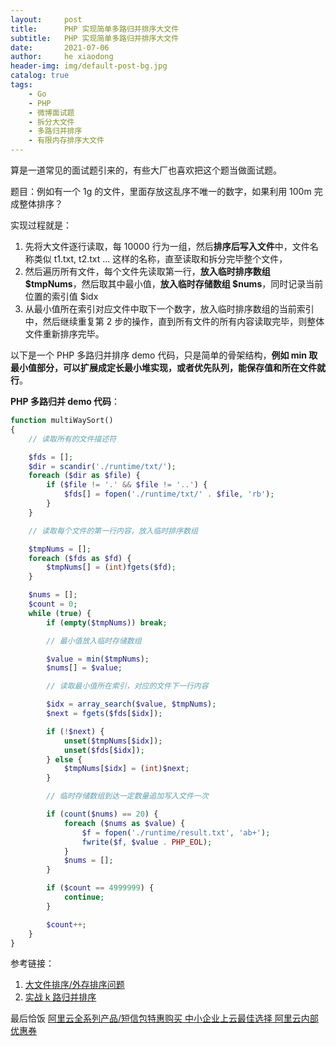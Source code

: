 ```yaml
---
layout:     post
title:      PHP 实现简单多路归并排序大文件
subtitle:   PHP 实现简单多路归并排序大文件
date:       2021-07-06
author:     he xiaodong
header-img: img/default-post-bg.jpg
catalog: true
tags:
    - Go
    - PHP
    - 微博面试题
    - 拆分大文件
    - 多路归并排序
    - 有限内存排序大文件
---
```


算是一道常见的面试题引来的，有些大厂也喜欢把这个题当做面试题。

题目：例如有一个 1g 的文件，里面存放这乱序不唯一的数字，如果利用 100m 完成整体排序？

实现过程就是：
1. 先将大文件逐行读取，每 10000 行为一组，然后**排序后写入文件**中，文件名称类似 t1.txt, t2.txt ... 这样的名称，直至读取和拆分完毕整个文件，
2. 然后遍历所有文件，每个文件先读取第一行，**放入临时排序数组 $tmpNums**，然后取其中最小值，**放入临时存储数组 $nums**，同时记录当前位置的索引值 $idx
3. 从最小值所在索引对应文件中取下一个数字，放入临时排序数组的当前索引中，然后继续重复第 2 步的操作，直到所有文件的所有内容读取完毕，则整体文件重新排序完毕。

以下是一个 PHP 多路归并排序 demo 代码，只是简单的骨架结构，**例如 min 取最小值部分，可以扩展成定长最小堆实现，或者优先队列，能保存值和所在文件就行**。

**PHP 多路归并 demo 代码**：
```php
function multiWaySort()
{
    // 读取所有的文件描述符

    $fds = [];
    $dir = scandir('./runtime/txt/');
    foreach ($dir as $file) {
        if ($file != '.' && $file != '..') {
            $fds[] = fopen('./runtime/txt/' . $file, 'rb');
        }
    }

    // 读取每个文件的第一行内容，放入临时排序数组

    $tmpNums = [];
    foreach ($fds as $fd) {
        $tmpNums[] = (int)fgets($fd);
    }

    $nums = [];
    $count = 0;
    while (true) {
        if (empty($tmpNums)) break;

        // 最小值放入临时存储数组

        $value = min($tmpNums);
        $nums[] = $value;  

        // 读取最小值所在索引，对应的文件下一行内容

        $idx = array_search($value, $tmpNums);
        $next = fgets($fds[$idx]);

        if (!$next) {
            unset($tmpNums[$idx]);
            unset($fds[$idx]);
        } else {
            $tmpNums[$idx] = (int)$next;
        }

        // 临时存储数组到达一定数量追加写入文件一次

        if (count($nums) == 20) {
            foreach ($nums as $value) {
                $f = fopen('./runtime/result.txt', 'ab+');
                fwrite($f, $value . PHP_EOL);
            }
            $nums = [];
        }

        if ($count == 4999999) {
            continue;
        }

        $count++;
    }
}
```


参考链接：
1. [大文件排序/外存排序问题](https://www.cnblogs.com/standby/p/9780910.html)
2. [实战 k 路归并排序](https://blog.51cto.com/supercharles888/1351285)

最后恰饭 [阿里云全系列产品/短信包特惠购买 中小企业上云最佳选择 阿里云内部优惠券](https://www.aliyun.com/minisite/goods?userCode=0amqgcs9)
